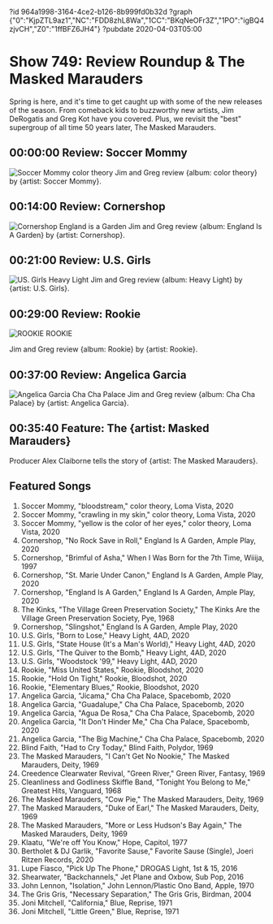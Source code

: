 ?id 964a1998-3164-4ce2-b126-8b999fd0b32d
?graph {"0":"KjpZTL9az1","NC":"FDD8zhL8Wa","1CC":"BKqNeOFr3Z","1PO":"igBQ4zjvCH","Z0":"1ffBFZ6JH4"}
?pubdate 2020-04-03T05:00
# Show 749: Review Roundup & The Masked Marauders

Spring is here, and it's time to get caught up with some of the new releases of the season. From comeback kids to buzzworthy new artists, Jim DeRogatis and Greg Kot have you covered. Plus, we revisit the "best" supergroup of all time 50 years later, The Masked Marauders.

## 00:00:00 Review: Soccer Mommy

![Soccer Mommy color theory](https://static.soundopinions.org/assets/749/012.jpg)
Jim and Greg review {album: color theory} by {artist: Soccer Mommy}.

## 00:14:00 Review: Cornershop

![Cornershop England is a Garden](https://static.soundopinions.org/assets/749/NC1.jpg)
Jim and Greg review {album: England Is A Garden} by {artist: Cornershop}.

## 00:21:00 Review: U.S. Girls

![US. Girls Heavy Light](https://static.soundopinions.org/assets/749/P012.jpg)
Jim and Greg review {album: Heavy Light} by {artist: U.S. Girls}.

## 00:29:00 Review: Rookie

![ROOKIE ROOKIE](https://static.soundopinions.org/assets/749/1CC13.jpg)

Jim and Greg review {album: Rookie} by {artist: Rookie}.

## 00:37:00 Review: Angelica Garcia

![Angelica Garcia Cha Cha Palace](https://static.soundopinions.org/assets/749/1PO1.jpg)
Jim and Greg review {album: Cha Cha Palace} by {artist: Angelica Garcia}.

## 00:35:40 Feature: The {artist: Masked Marauders}
Producer Alex Claiborne tells the story of {artist: The Masked Marauders}. 



## Featured Songs

1. Soccer Mommy, "bloodstream," color theory, Loma Vista, 2020
1. Soccer Mommy, "crawling in my skin," color theory, Loma Vista, 2020
1. Soccer Mommy, "yellow is the color of her eyes," color theory, Loma Vista, 2020
1. Cornershop, "No Rock Save in Roll," England Is A Garden, Ample Play, 2020
1. Cornershop, "Brimful of Asha," When I Was Born for the 7th Time, Wiiija, 1997
1. Cornershop, "St. Marie Under Canon," England Is A Garden, Ample Play, 2020
1. Cornershop, "England Is A Garden," England Is A Garden, Ample Play, 2020
1. The Kinks, "The Village Green Preservation Society," The Kinks Are the Village Green Preservation Society, Pye, 1968
1. Cornershop, "Slingshot," England Is A Garden, Ample Play, 2020
1. U.S. Girls, "Born to Lose," Heavy Light, 4AD, 2020
1. U.S. Girls, "State House (It's a Man's World)," Heavy Light, 4AD, 2020
1. U.S. Girls, "The Quiver to the Bomb," Heavy Light, 4AD, 2020
1. U.S. Girls, "Woodstock '99," Heavy Light, 4AD, 2020
1. Rookie, "Miss United States," Rookie, Bloodshot, 2020
1. Rookie, "Hold On Tight," Rookie, Bloodshot, 2020
1. Rookie, "Elementary Blues," Rookie, Bloodshot, 2020
1. Angelica Garcia, "Jícama," Cha Cha Palace, Spacebomb, 2020
1. Angelica Garcia, "Guadalupe," Cha Cha Palace, Spacebomb, 2020
1. Angelica Garcia, "Agua De Rosa," Cha Cha Palace, Spacebomb, 2020
1. Angelica Garcia, "It Don't Hinder Me," Cha Cha Palace, Spacebomb, 2020
1. Angelica Garcia, "The Big Machine," Cha Cha Palace, Spacebomb, 2020
1. Blind Faith, "Had to Cry Today," Blind Faith, Polydor, 1969
1. The Masked Marauders, "I Can't Get No Nookie," The Masked Marauders, Deity, 1969
1. Creedence Clearwater Revival, "Green River," Green River, Fantasy, 1969
1. Cleanliness and Godliness Skiffle Band, "Tonight You Belong to Me," Greatest Hits, Vanguard, 1968
1. The Masked Marauders, "Cow Pie," The Masked Marauders, Deity, 1969
1. The Masked Marauders, "Duke of Earl," The Masked Marauders, Deity, 1969
1. The Masked Marauders, "More or Less Hudson's Bay Again," The Masked Marauders, Deity, 1969
1. Klaatu, "We're off You Know," Hope, Capitol, 1977
1. Bertholet & DJ Garlik, "Favorite Sause," Favorite Sause (Single), Joeri Ritzen Records, 2020
1. Lupe Fiasco, "Pick Up The Phone," DROGAS Light, 1st & 15, 2016
1. Shearwater, "Backchannels," Jet Plane and Oxbow, Sub Pop, 2016
1. John Lennon, "Isolation," John Lennon/Plastic Ono Band, Apple, 1970
1. The Gris Gris, "Necessary Separation," The Gris Gris, Birdman, 2004
1. Joni Mitchell, "California," Blue, Reprise, 1971
1. Joni Mitchell, "Little Green," Blue, Reprise, 1971